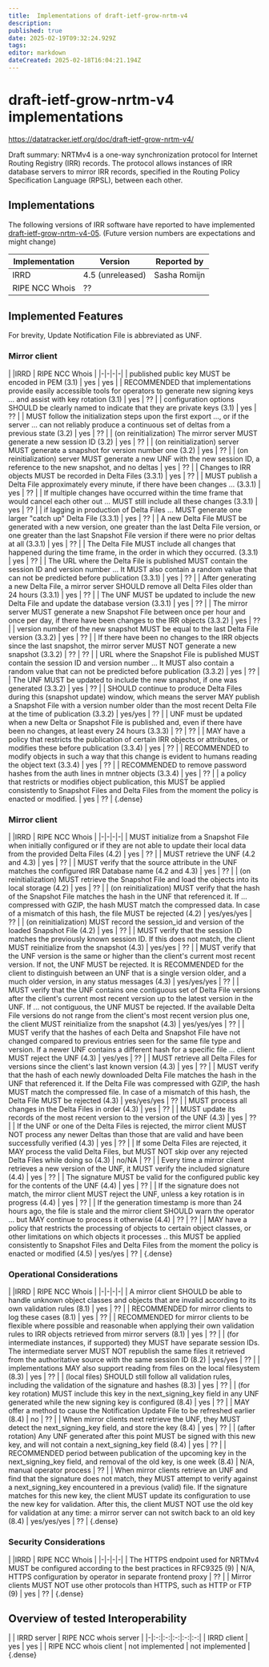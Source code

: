 ```yaml
---
title:  Implementations of draft-ietf-grow-nrtm-v4
description: 
published: true
date: 2025-02-19T09:32:24.929Z
tags: 
editor: markdown
dateCreated: 2025-02-18T16:04:21.194Z
---
```


# draft-ietf-grow-nrtm-v4 implementations
https://datatracker.ietf.org/doc/draft-ietf-grow-nrtm-v4/

Draft summary: NRTMv4 is a one-way synchronization protocol for Internet Routing Registry (IRR) records.  The protocol allows instances of IRR database servers to mirror IRR records, specified in the Routing Policy Specification Language (RPSL), between each other.

## Implementations

The following versions of IRR software have reported to have implemented [draft-ietf-grow-nrtm-v4-05](http://tools.ietf.org/html/draft-ietf-grow-nrtm-v4). (Future version numbers are expectations and might change)

|**Implementation** |	**Version** |	**Reported by**|
|---|---|---|
|IRRD |	4.5 (unreleased) | Sasha Romijn |
|RIPE NCC Whois 	| ??  | |

## Implemented Features 

For brevity, Update Notification File is abbreviated as UNF.

### Mirror client

| |IRRD | RIPE NCC Whois |
|-|-|-|-|
| published public key MUST be encoded in PEM (3.1) | yes | yes |
| RECOMMENDED that implementations provide easily accessible tools for operators to generate new signing keys ... and assist with key rotation (3.1) | yes | ?? |
| configuration options SHOULD be clearly named to indicate that they are private keys (3.1) | yes | ?? |
| MUST follow the initialization steps upon the first export ..., or if the server ...  can not reliably produce a continuous set of deltas from a previous state (3.2) | yes | ?? |
| (on reinitialization) The mirror server MUST generate a new session ID (3.2) | yes | ?? |
| (on reinitialization) server MUST generate a snapshot for version number one (3.2) | yes | ?? |
| (on reinitialization) server MUST generate a new UNF with the new session ID, a reference to the new snapshot, and no deltas | yes | ?? |
| Changes to IRR objects MUST be recorded in Delta Files (3.3.1) | yes | ?? |
| MUST publish a Delta File approximately every minute, if there have been changes ... (3.3.1) | yes | ?? |
| If multiple changes have occurred within the time frame that would cancel each other out ... MUST still include all these changes (3.3.1) | yes | ?? |
| if lagging in production of Delta Files ... MUST generate one larger "catch up" Delta File (3.3.1) | yes | ?? |
| A new Delta File MUST be generated with a new version, one greater than the last Delta File version, or one greater than the last Snapshot File version if there were no prior deltas at all (3.3.1) | yes | ?? |
| The Delta File MUST include all changes that happened during the time frame, in the order in which they occurred. (3.3.1) | yes | ?? |
| The URL where the Delta File is published MUST contain the session ID and version number ... It MUST also contain a random value that can not be predicted before publication (3.3.1) | yes | ?? |
| After generating a new Delta File, a mirror server SHOULD remove all Delta Files older than 24 hours (3.3.1) | yes | ?? |
| The UNF MUST be updated to include the new Delta File and update the database version (3.3.1) | yes | ?? |
| The mirror server MUST generate a new Snapshot File between once per hour and once per day, if there have been changes to the IRR objects (3.3.2) | yes | ?? |
| version number of the new snapshot MUST be equal to the last Delta File version (3.3.2) | yes | ?? |
| If there have been no changes to the IRR objects since the last snapshot, the mirror server MUST NOT generate a new snapshot (3.3.2) | ?? | ?? |
| URL where the Snapshot File is published MUST contain the session ID and version number ... It MUST also contain a random value that can not be predicted before publication (3.3.2) | yes | ?? |
| The UNF MUST be updated to include the new snapshot, if one was generated (3.3.2) | yes | ?? |
| SHOULD continue to produce Delta Files during this (snapshot update) window, which means the server MAY publish a Snapshot File with a version number older than the most recent Delta File at the time of publication (3.3.2) | yes/yes | ?? |
| UNF must be updated when a new Delta or Snapshot File is published and, even if there have been no changes, at least every 24 hours (3.3.3) | ?? | ?? |
| MAY have a policy that restricts the publication of certain IRR objects or attributes, or modifies these before publication (3.3.4)  | yes | ?? |
| RECOMMENDED to modify objects in such a way that this change is evident to humans reading the object text (3.3.4)  | yes | ?? |
| RECOMMENDED to remove password hashes from the auth lines in mntner objects (3.3.4) | yes | ?? |
| a policy that restricts or modifies object publication, this MUST be applied consistently to Snapshot Files and Delta Files from the moment the policy is enacted or modified. | yes | ?? |
{.dense}


### Mirror client

| |IRRD | RIPE NCC Whois |
|-|-|-|-|
| MUST initialize from a Snapshot File when initially configured or if they are not able to update their local data from the provided Delta Files (4.2) | yes | ?? |
| MUST retrieve the UNF (4.2 and 4.3) | yes | ?? |
| MUST verify that the source attribute in the UNF matches the configured IRR Database name (4.2 and 4.3) | yes | ?? |
| (on reinitialization) MUST retrieve the Snapshot File and load the objects into its local storage (4.2) | yes | ?? |
| (on reinitialization) MUST verify that the hash of the Snapshot File matches the hash in the UNF that referenced it. If ... compressed with GZIP, the hash MUST match the compressed data. In case of a mismatch of this hash, the file MUST be rejected (4.2) | yes/yes/yes | ?? |
| (on reinitialization) MUST record the session_id and version of the loaded Snapshot File (4.2) | yes | ?? |
| MUST verify that the session ID matches the previously known session ID. If this does not match, the client MUST reinitialize from the snapshot (4.3) | yes/yes | ?? |
| MUST verify that the UNF version is the same or higher than the client's current most recent version. If not, the UNF MUST be rejected. It is RECOMMENDED for the client to distinguish between an UNF that is a single version older, and a much older version, in any status messages (4.3) | yes/yes/yes | ?? |
| MUST verify that the UNF contains one contiguous set of Delta File versions after the client's current most recent version up to the latest version in the UNF. If ... not contiguous, the UNF MUST be rejected. If the available Delta File versions do not range from the client's most recent version plus one, the client MUST reinitialize from the snapshot (4.3) | yes/yes/yes | ?? |
| MUST verify that the hashes of each Delta and Snapshot File have not changed compared to previous entries seen for the same file type and version. If a newer UNF contains a different hash for a specific file ... client MUST reject the UNF (4.3) | yes/yes | ?? |
| MUST retrieve all Delta Files for versions since the client's last known version (4.3) | yes | ?? |
| MUST verify that the hash of each newly downloaded Delta File matches the hash in the UNF that referenced it. If the Delta File was compressed with GZIP, the hash MUST match the compressed file. In case of a mismatch of this hash, the Delta File MUST be rejected (4.3) | yes/yes/yes | ?? |
| MUST process all changes in the Delta Files in order (4.3) | yes | ?? |
| MUST update its records of the most recent version to the version of the UNF (4.3) | yes | ?? |
| If the UNF or one of the Delta Files is rejected, the mirror client MUST NOT process any newer Deltas than those that are valid and have been successfully verified (4.3) | yes | ?? |
| If some Delta Files are rejected, it MAY process the valid Delta Files, but MUST NOT skip over any rejected Delta Files while doing so (4.3) | no/NA | ?? |
| Every time a mirror client retrieves a new version of the UNF, it MUST verify the included signature (4.4) | yes | ?? |
| The signature MUST be valid for the configured public key for the contents of the UNF (4.4) | yes | ?? |
| If the signature does not match, the mirror client MUST reject the UNF, unless a key rotation is in progress (4.4) | yes | ?? |
| If the generation timestamp is more than 24 hours ago, the file is stale and the mirror client SHOULD warn the operator ... but MAY continue to process it otherwise (4.4) | ?? | ?? |
| MAY have a policy that restricts the processing of objects to certain object classes, or other limitations on which objects it processes .. this MUST be applied consistently to Snapshot Files and Delta Files from the moment the policy is enacted or modified (4.5) | yes/yes | ?? |
{.dense}

### Operational Considerations

| |IRRD | RIPE NCC Whois |
|-|-|-|-|
| A mirror client SHOULD be able to handle unknown object classes and objects that are invalid according to its own validation rules (8.1) | yes | ?? |
| RECOMMENDED for mirror clients to log these cases (8.1) | yes | ?? |
| RECOMMENDED for mirror clients to be flexible where possible and reasonable when applying their own validation rules to IRR objects retrieved from mirror servers (8.1) | yes | ?? |
| (for intermediate instances, if supported) they MUST have separate session IDs. The intermediate server MUST NOT republish the same files it retrieved from the authoritative source with the same session ID (8.2) | yes/yes | ?? |
| implementations MAY also support reading from files on the local filesystem (8.3) | yes | ?? |
| (local files) SHOULD still follow all validation rules, including the validation of the signature and hashes (8.3) | yes | ?? |
| (for key rotation) MUST include this key in the next_signing_key field in any UNF generated while the new signing key is configured (8.4) | yes | ?? |
| MAY offer a method to cause the Notification Update File to be refreshed earlier (8.4)  | no | ?? |
| When mirror clients next retrieve the UNF, they MUST detect the next_signing_key field, and store the key (8.4) | yes | ?? |
| (after rotation) Any UNF generated after this point MUST be signed with this new key, and will not contain a next_signing_key field (8.4) | yes | ?? |
| RECOMMENDED period between publication of the upcoming key in the next_signing_key field, and removal of the old key, is one week (8.4) | N/A, manual operator process | ?? |
| When mirror clients retrieve an UNF and find that the signature does not match, they MUST attempt to verify against a next_signing_key encountered in a previous (valid) file. If the signature matches for this new key, the client MUST update its configuration to use the new key for validation. After this, the client MUST NOT use the old key for validation at any time: a mirror server can not switch back to an old key (8.4) | yes/yes/yes | ?? |
{.dense}

### Security Considerations

| |IRRD | RIPE NCC Whois |
|-|-|-|-|
| The HTTPS endpoint used for NRTMv4 MUST be configured according to the best practices in RFC9325 (9) | N/A, HTTPS configuration by operator in separate frontend proxy | ?? |
| Mirror clients MUST NOT use other protocols than HTTPS, such as HTTP or FTP (9) | yes | ?? |
{.dense}

## Overview of tested Interoperability

| | IRRD server | RIPE NCC whois server |
|-|:-:|:-:|:-:|:-:|:-:|
| IRRD client | yes | yes |
| RIPE NCC whois client | not implemented | not implemented |
{.dense}
